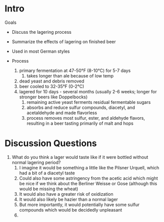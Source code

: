 # Intro
Goals
- Discuss the lagering process
- Summarize the effects of lagering on finished beer

- Used in most German styles
- Process
	1. primary fermentation at 47-50°F (8-10°C) for 5-7 days
		1. takes longer than ale because of low temp
	2. dead yeast and debris removed
	3. beer cooled to 32-35°F (0-2°C)
	4. lagered for 10 days - several months (usually 2-6 weeks; longer for stronger beers like Doppelbocks)
		1. remaining active yeast ferments residual fermentable sugars
		2. absorbs and reduce sulfur compounds, diacetyl, and acetaldehyde and made flavorless
		3. process removes most sulfur, ester, and aldehyde flavors, resulting in a beer tasting primarily of malt and hops


# Discussion Questions

1. What do you think a lager would taste like if it were bottled without normal lagering period?
	1. I imagine it would be something a little like the Pilsner Urquell, which had a bit of a diacetyl taste
	2. Could also have some astringency from the acetic acid which might be nice if we think about the Berliner Weisse or Gose (although this would be missing the wheat)
	3. It would also have a greater risk of oxidization
	4. It would also likely be hazier than a normal lager
	5. But more importantly, it would potentially have some sulfur compounds which would be decidedly unpleasant
	6. 